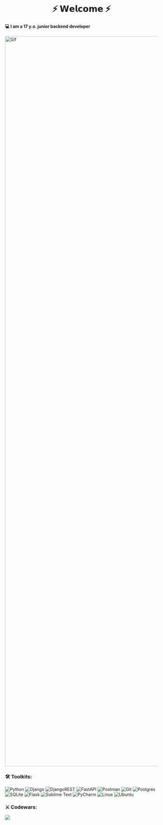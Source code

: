 <h1 align="center">⚡ 𝗪𝗲𝗹𝗰𝗼𝗺𝗲 ⚡</h1>
<h4 align="left">💻 I am a 17 y.o. junior backend developer</h4>
<img src="dante.gif" alt="Gif" style="display: flex;
  justify-content: center;
  align-items: center;
  height: 60vh;">
<h3 align="left">🛠 Toolkits:</h3>

![Python](https://img.shields.io/badge/python-3670A0?style=for-the-badge&logo=python&logoColor=ffdd54) ![Django](https://img.shields.io/badge/django-%23092E20.svg?style=for-the-badge&logo=django&logoColor=white) ![DjangoREST](https://img.shields.io/badge/DJANGO-REST-ff1709?style=for-the-badge&logo=django&logoColor=white&color=ff1709&labelColor=gray) ![FastAPI](https://img.shields.io/badge/fastapi-109989?style=for-the-badge&logo=FASTAPI&logoColor=white) ![Postman](https://img.shields.io/badge/Postman-FF6C37?style=for-the-badge&logo=postman&logoColor=white) ![Git](https://img.shields.io/badge/git-%23F05033.svg?style=for-the-badge&logo=git&logoColor=white) ![Postgres](https://img.shields.io/badge/postgres-%23316192.svg?style=for-the-badge&logo=postgresql&logoColor=white) ![SQLite](https://img.shields.io/badge/sqlite-%2307405e.svg?style=for-the-badge&logo=sqlite&logoColor=white) ![Flask](https://img.shields.io/badge/Flask-000000?style=for-the-badge&logo=flask&logoColor=white) ![Sublime Text](https://img.shields.io/badge/sublime_text-%23575757.svg?style=for-the-badge&logo=sublime-text&logoColor=important) ![PyCharm](https://img.shields.io/badge/pycharm-143?style=for-the-badge&logo=pycharm&logoColor=black&color=black&labelColor=green) ![Linux](https://img.shields.io/badge/Linux-FCC624?style=for-the-badge&logo=linux&logoColor=black) ![Ubuntu](https://img.shields.io/badge/Ubuntu-E95420?style=for-the-badge&logo=ubuntu&logoColor=white)

<h3 align="left">⚔ Codewars:</h3>
<img src="https://www.codewars.com/users/Blackout_/badges/large">
